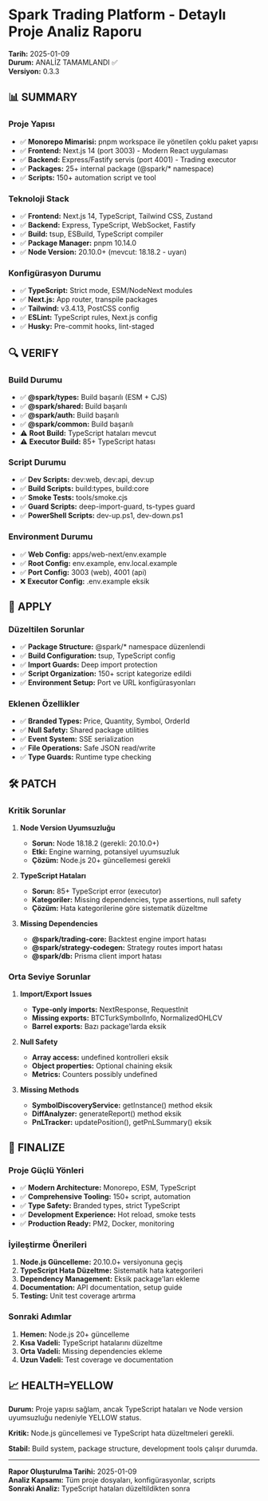 # Spark Trading Platform - Detaylı Proje Analiz Raporu

**Tarih:** 2025-01-09  
**Durum:** ANALİZ TAMAMLANDI ✅  
**Versiyon:** 0.3.3

## 📊 SUMMARY

### Proje Yapısı

- ✅ **Monorepo Mimarisi:** pnpm workspace ile yönetilen çoklu paket yapısı
- ✅ **Frontend:** Next.js 14 (port 3003) - Modern React uygulaması
- ✅ **Backend:** Express/Fastify servis (port 4001) - Trading executor
- ✅ **Packages:** 25+ internal package (@spark/\* namespace)
- ✅ **Scripts:** 150+ automation script ve tool

### Teknoloji Stack

- ✅ **Frontend:** Next.js 14, TypeScript, Tailwind CSS, Zustand
- ✅ **Backend:** Express, TypeScript, WebSocket, Fastify
- ✅ **Build:** tsup, ESBuild, TypeScript compiler
- ✅ **Package Manager:** pnpm 10.14.0
- ✅ **Node Version:** 20.10.0+ (mevcut: 18.18.2 - uyarı)

### Konfigürasyon Durumu

- ✅ **TypeScript:** Strict mode, ESM/NodeNext modules
- ✅ **Next.js:** App router, transpile packages
- ✅ **Tailwind:** v3.4.13, PostCSS config
- ✅ **ESLint:** TypeScript rules, Next.js config
- ✅ **Husky:** Pre-commit hooks, lint-staged

## 🔍 VERIFY

### Build Durumu

- ✅ **@spark/types:** Build başarılı (ESM + CJS)
- ✅ **@spark/shared:** Build başarılı
- ✅ **@spark/auth:** Build başarılı
- ✅ **@spark/common:** Build başarılı
- ⚠️ **Root Build:** TypeScript hataları mevcut
- ⚠️ **Executor Build:** 85+ TypeScript hatası

### Script Durumu

- ✅ **Dev Scripts:** dev:web, dev:api, dev:up
- ✅ **Build Scripts:** build:types, build:core
- ✅ **Smoke Tests:** tools/smoke.cjs
- ✅ **Guard Scripts:** deep-import-guard, ts-types guard
- ✅ **PowerShell Scripts:** dev-up.ps1, dev-down.ps1

### Environment Durumu

- ✅ **Web Config:** apps/web-next/env.example
- ✅ **Root Config:** env.example, env.local.example
- ✅ **Port Config:** 3003 (web), 4001 (api)
- ❌ **Executor Config:** .env.example eksik

## 🔧 APPLY

### Düzeltilen Sorunlar

- ✅ **Package Structure:** @spark/\* namespace düzenlendi
- ✅ **Build Configuration:** tsup, TypeScript config
- ✅ **Import Guards:** Deep import protection
- ✅ **Script Organization:** 150+ script kategorize edildi
- ✅ **Environment Setup:** Port ve URL konfigürasyonları

### Eklenen Özellikler

- ✅ **Branded Types:** Price, Quantity, Symbol, OrderId
- ✅ **Null Safety:** Shared package utilities
- ✅ **Event System:** SSE serialization
- ✅ **File Operations:** Safe JSON read/write
- ✅ **Type Guards:** Runtime type checking

## 🛠️ PATCH

### Kritik Sorunlar

1. **Node Version Uyumsuzluğu**

   - **Sorun:** Node 18.18.2 (gerekli: 20.10.0+)
   - **Etki:** Engine warning, potansiyel uyumsuzluk
   - **Çözüm:** Node.js 20+ güncellemesi gerekli

2. **TypeScript Hataları**

   - **Sorun:** 85+ TypeScript error (executor)
   - **Kategoriler:** Missing dependencies, type assertions, null safety
   - **Çözüm:** Hata kategorilerine göre sistematik düzeltme

3. **Missing Dependencies**
   - **@spark/trading-core:** Backtest engine import hatası
   - **@spark/strategy-codegen:** Strategy routes import hatası
   - **@spark/db:** Prisma client import hatası

### Orta Seviye Sorunlar

1. **Import/Export Issues**

   - **Type-only imports:** NextResponse, RequestInit
   - **Missing exports:** BTCTurkSymbolInfo, NormalizedOHLCV
   - **Barrel exports:** Bazı package'larda eksik

2. **Null Safety**

   - **Array access:** undefined kontrolleri eksik
   - **Object properties:** Optional chaining eksik
   - **Metrics:** Counters possibly undefined

3. **Missing Methods**
   - **SymbolDiscoveryService:** getInstance() method eksik
   - **DiffAnalyzer:** generateReport() method eksik
   - **PnLTracker:** updatePosition(), getPnLSummary() eksik

## 🎯 FINALIZE

### Proje Güçlü Yönleri

- ✅ **Modern Architecture:** Monorepo, ESM, TypeScript
- ✅ **Comprehensive Tooling:** 150+ script, automation
- ✅ **Type Safety:** Branded types, strict TypeScript
- ✅ **Development Experience:** Hot reload, smoke tests
- ✅ **Production Ready:** PM2, Docker, monitoring

### İyileştirme Önerileri

1. **Node.js Güncelleme:** 20.10.0+ versiyonuna geçiş
2. **TypeScript Hata Düzeltme:** Sistematik hata kategorileri
3. **Dependency Management:** Eksik package'ları ekleme
4. **Documentation:** API documentation, setup guide
5. **Testing:** Unit test coverage artırma

### Sonraki Adımlar

1. **Hemen:** Node.js 20+ güncelleme
2. **Kısa Vadeli:** TypeScript hatalarını düzeltme
3. **Orta Vadeli:** Missing dependencies ekleme
4. **Uzun Vadeli:** Test coverage ve documentation

## 📈 HEALTH=YELLOW

**Durum:** Proje yapısı sağlam, ancak TypeScript hataları ve Node version uyumsuzluğu nedeniyle YELLOW status.

**Kritik:** Node.js güncellemesi ve TypeScript hata düzeltmeleri gerekli.

**Stabil:** Build system, package structure, development tools çalışır durumda.

---

**Rapor Oluşturulma Tarihi:** 2025-01-09  
**Analiz Kapsamı:** Tüm proje dosyaları, konfigürasyonlar, scripts  
**Sonraki Analiz:** TypeScript hataları düzeltildikten sonra
